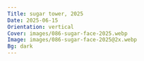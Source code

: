 ```yaml
---
Title: sugar tower, 2025
Date: 2025-06-15
Orientation: vertical
Cover: images/086-sugar-face-2025.webp
Image: images/086-sugar-face-2025@2x.webp
Bg: dark
---
```

